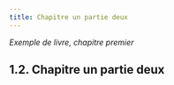 ```yaml
---
title: Chapitre un partie deux
---
```


*Exemple de livre, chapitre premier*

## 1.2. Chapitre un partie deux
